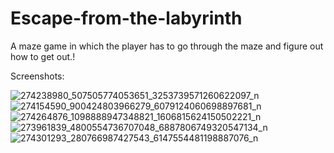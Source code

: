 # Escape-from-the-labyrinth

A maze game in which the player has to go through the maze and figure out how to get out.!

Screenshots:

![274238980_507505774053651_3253739571260622097_n](https://user-images.githubusercontent.com/45337134/154960211-0a527222-9b3b-4463-9943-6b0255907627.jpg)
![274154590_900424803966279_6079124060698897681_n](https://user-images.githubusercontent.com/45337134/154960335-d85eb776-8565-40f2-b1d3-83d7b21d3365.jpg)
![274264876_1098888947348821_1606815624150502221_n](https://user-images.githubusercontent.com/45337134/154960367-cd3eceff-aefb-4d44-b59e-cd74c1ba5f48.jpg)
![273961839_4800554736707048_6887806749320547134_n](https://user-images.githubusercontent.com/45337134/154960460-4583e769-b140-4ad5-9beb-ee41065e2679.jpg)
![274301293_280766987427543_6147554481198887076_n](https://user-images.githubusercontent.com/45337134/154960470-54691778-6f90-4c0f-a205-9d3998765db6.jpg)
